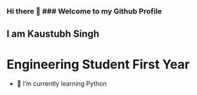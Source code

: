 ### Hi there 👋 ### Welcome to my Github Profile
## I am Kaustubh Singh
# Engineering Student First Year

<!--
**kaustubh3000/kaustubh3000** is a ✨ _special_ ✨ repository because its `README.md` (this file) appears on your GitHub profile.-->


- 🌱 I’m currently learning Python

